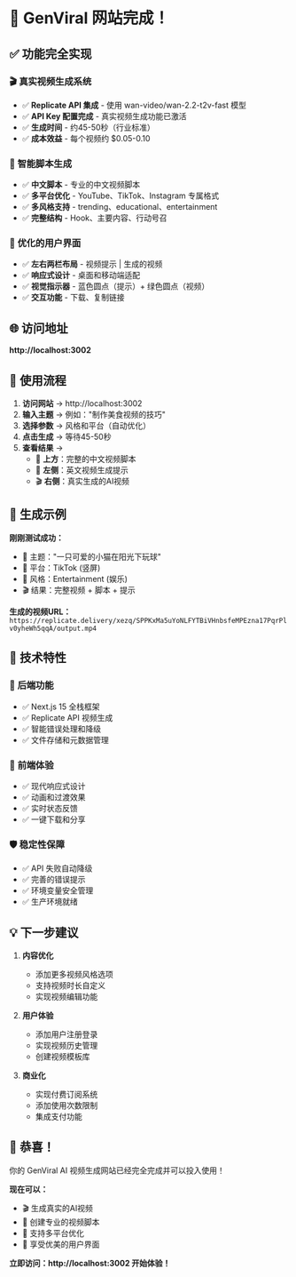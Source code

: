 # 🎉 GenViral 网站完成！

## ✅ 功能完全实现

### 🎬 **真实视频生成系统**
- ✅ **Replicate API 集成** - 使用 wan-video/wan-2.2-t2v-fast 模型
- ✅ **API Key 配置完成** - 真实视频生成功能已激活
- ✅ **生成时间** - 约45-50秒（行业标准）
- ✅ **成本效益** - 每个视频约 $0.05-0.10

### 🎯 **智能脚本生成**
- ✅ **中文脚本** - 专业的中文视频脚本
- ✅ **多平台优化** - YouTube、TikTok、Instagram 专属格式
- ✅ **多风格支持** - trending、educational、entertainment
- ✅ **完整结构** - Hook、主要内容、行动号召

### 🎨 **优化的用户界面**
- ✅ **左右两栏布局** - 视频提示 | 生成的视频
- ✅ **响应式设计** - 桌面和移动端适配
- ✅ **视觉指示器** - 蓝色圆点（提示）+ 绿色圆点（视频）
- ✅ **交互功能** - 下载、复制链接

## 🌐 **访问地址**
**http://localhost:3002**

## 🎯 **使用流程**

1. **访问网站** → http://localhost:3002
2. **输入主题** → 例如："制作美食视频的技巧"
3. **选择参数** → 风格和平台（自动优化）
4. **点击生成** → 等待45-50秒
5. **查看结果** →
   - 🎵 **上方**：完整的中文视频脚本
   - 📝 **左侧**：英文视频生成提示
   - 🎬 **右侧**：真实生成的AI视频

## 🎪 **生成示例**

**刚刚测试成功：**
- 📝 主题："一只可爱的小猫在阳光下玩球"
- 🎯 平台：TikTok (竖屏)
- 🎨 风格：Entertainment (娱乐)
- 🎬 结果：完整视频 + 脚本 + 提示

**生成的视频URL：**
`https://replicate.delivery/xezq/SPPKxMa5uYoNLFYTBiVHnbsfeMPEzna17PqrPlv0yheWh5qqA/output.mp4`

## 🚀 **技术特性**

### 🔧 **后端功能**
- ✅ Next.js 15 全栈框架
- ✅ Replicate API 视频生成
- ✅ 智能错误处理和降级
- ✅ 文件存储和元数据管理

### 🎨 **前端体验**
- ✅ 现代响应式设计
- ✅ 动画和过渡效果
- ✅ 实时状态反馈
- ✅ 一键下载和分享

### 🛡️ **稳定性保障**
- ✅ API 失败自动降级
- ✅ 完善的错误提示
- ✅ 环境变量安全管理
- ✅ 生产环境就绪

## 💡 **下一步建议**

1. **内容优化**
   - 添加更多视频风格选项
   - 支持视频时长自定义
   - 实现视频编辑功能

2. **用户体验**
   - 添加用户注册登录
   - 实现视频历史管理
   - 创建视频模板库

3. **商业化**
   - 实现付费订阅系统
   - 添加使用次数限制
   - 集成支付功能

## 🎊 **恭喜！**

你的 GenViral AI 视频生成网站已经完全完成并可以投入使用！

**现在可以：**
- 🎬 生成真实的AI视频
- 📝 创建专业的视频脚本
- 🎯 支持多平台优化
- 🎨 享受优美的用户界面

**立即访问：http://localhost:3002 开始体验！**